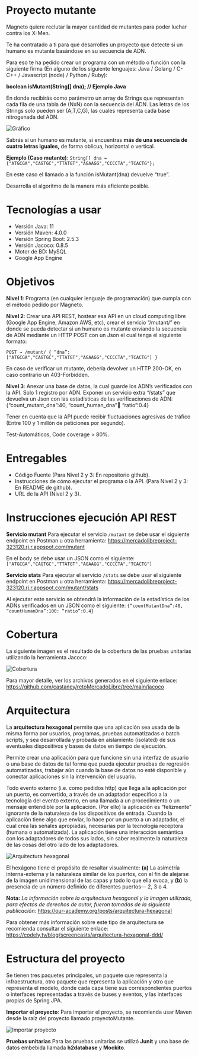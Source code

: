 
# Proyecto mutante
Magneto quiere reclutar la mayor cantidad de mutantes para poder luchar contra los X-Men.

Te ha contratado a ti para que desarrolles un proyecto que detecte si un humano es mutante basándose en su secuencia de ADN.

Para eso te ha pedido crear un programa con un método o función con la siguiente firma (En alguno de los siguiente lenguajes: Java / Golang / C-C++ / Javascript (node) / Python / Ruby):

**boolean isMutant(String[] dna); // Ejemplo Java**

En donde recibirás como parámetro un array de Strings que representan cada fila de una tabla de (NxN) con la secuencia del ADN. Las letras de los Strings solo pueden ser (A,T,C,G), las cuales representa cada base nitrogenada del ADN.

![Gráfico](https://github.com/castaney/retoMercadoLibre/blob/main/2021-08-16_143317.png?raw=true)

Sabrás si un humano es mutante, si encuentras **más de una secuencia de cuatro letras iguales,** de forma oblicua, horizontal o vertical.

**Ejemplo (Caso mutante)**:
`String[] dna = {"ATGCGA","CAGTGC","TTATGT","AGAAGG","CCCCTA","TCACTG"};`

En este caso el llamado a la función isMutant(dna) devuelve “true”.

Desarrolla el algoritmo de la manera más eficiente posible.


# Tecnologías a usar
- Versión Java: 11
- Versión Maven: 4.0.0
- Versión Spring Boot: 2.5.3
- Versión Jacoco: 0.8.5
- Motor de BD: MySQL
- Google App Engine


# Objetivos

**Nivel 1**:
Programa (en cualquier lenguaje de programación) que cumpla con el método pedido por Magneto.

**Nivel 2**:
Crear una API REST, hostear esa API en un cloud computing libre (Google App Engine, Amazon AWS, etc), crear el servicio “/mutant/” en donde se pueda detectar si un humano es mutante enviando la secuencia de ADN mediante un HTTP POST con un Json el cual tenga el siguiente formato:

`POST → /mutant/
{
“dna”:["ATGCGA","CAGTGC","TTATGT","AGAAGG","CCCCTA","TCACTG"]
}`

En caso de verificar un mutante, debería devolver un HTTP 200-OK, en caso contrario un 403-Forbidden.

**Nivel 3**:
Anexar una base de datos, la cual guarde los ADN’s verificados con la API.
Solo 1 registro por ADN.
Exponer un servicio extra “/stats” que devuelva un Json con las estadísticas de las verificaciones de ADN: {“count_mutant_dna”:40, “count_human_dna”:100: “ratio”:0.4}

Tener en cuenta que la API puede recibir fluctuaciones agresivas de tráfico (Entre 100 y 1 millón de peticiones por segundo).

Test-Automáticos, Code coverage > 80%.


# Entregables
- Código Fuente (Para Nivel 2 y 3: En repositorio github).
- Instrucciones de cómo ejecutar el programa o la API. (Para Nivel 2 y 3: En README de github).
- URL de la API (Nivel 2 y 3).


# Instrucciones ejecución API REST

**Servicio mutant**
Para ejecutar el servicio `/mutant` se debe usar el siguiente endpoint en Postman u otra herramienta:
https://mercadolibreproject-323120.rj.r.appspot.com/mutant

En el body se debe usar un JSON como el siguiente:
`["ATGCGA","CAGTGC","TTATGT","AGAAGG","CCCCTA","TCACTG"]`


**Servicio stats**
Para ejecutar el servicio `/stats` se debe usar el siguiente endpoint en Postman u otra herramienta:
https://mercadolibreproject-323120.rj.r.appspot.com/mutant/stats

Al ejecutar este servicio se obtendrá la información de la estadística de los ADNs verificados en un JSON como el siguiente:
`{“countMutantDna”:40, “countHumanDna”:100: “ratio”:0.4}`


# Cobertura
La siguiente imagen es el resultado de la cobertura de las pruebas unitarias utilizando la herramienta Jacoco:

![Cobertura](https://github.com/castaney/retoMercadoLibre/blob/main/image_2021_08_17T02_53_55_539Z.png?raw=true)

Para mayor detalle, ver los archivos generados en el siguiente enlace:
https://github.com/castaney/retoMercadoLibre/tree/main/jacoco


# Arquitectura
La **arquitectura hexagonal** permite que una aplicación sea usada de la misma forma por usuarios, programas, pruebas automatizadas o batch scripts, y sea desarrollada y probada en aislamiento (isolated) de sus eventuales dispositivos y bases de datos en tiempo de ejecución.

Permite crear una aplicación para que funcione sin una interfaz de usuario o una base de datos de tal forma que pueda ejecutar pruebas de regresión automatizadas, trabajar aún cuando la base de datos no esté disponible y conectar aplicaciones sin la intervención del usuario.

Todo evento externo (i.e. como pedidos http) que llega a la aplicación por un puerto, es convertido, a través de un adaptador específico a la tecnología del evento externo, en una llamada a un procedimiento o un mensaje entendible por la aplicación. (Por ello) la aplicación es “felizmente” ignorante de la naturaleza de los dispositivos de entrada. Cuando la aplicación tiene algo que enviar, lo hace por un puerto a un adaptador, el cual crea las señales apropiadas, necesarias por la tecnología receptora (humana o automatizada). La aplicación tiene una interacción semántica con los adaptadores de todos sus lados, sin saber realmente la naturaleza de las cosas del otro lado de los adaptadores.

![Arquitectura hexagonal](https://github.com/castaney/retoMercadoLibre/blob/main/2021-08-16_221515.png?raw=true)

El hexágono tiene el propósito de resaltar visualmente:
**(a)** La asimetría interna-externa y la naturaleza similar de los puertos, con el fin de alejarse de la imagen unidimensional de las capas y todo lo que ella evoca, y
**(b)** la presencia de un número definido de diferentes puertos— 2, 3 o 4.

**Nota:**
*La información sobre la arquitectura hexagonal y la imagen utilizada, para efectos de derechos de autor, fueron tomadas de la siguiente publicación:* 
https://our-academy.org/posts/arquitectura-hexagonal

Para obtener más información sobre este tipo de arquitectura se recomienda consultar el siguiente enlace:
https://codely.tv/blog/screencasts/arquitectura-hexagonal-ddd/


# Estructura del proyecto
Se tienen tres paquetes principales, un paquete que representa la infraestructura, otro paquete que representa la aplicación y otro que representa el modelo, donde cada capa
tiene sus correspondientes puertos o interfaces representadas a través de buses y eventos, y las interfaces propias de Spring JPA.

**Importar el proyecto**:
Para importar el proyecto, se recomienda usar Maven desde la raíz del proyecto llamado proyectoMutante.

![Importar proyecto](https://github.com/castaney/retoMercadoLibre/blob/main/image_2021_08_17T03_35_21_181Z.png?raw=true)

**Pruebas unitarias**
Para las pruebas unitarias se utilizó **Junit** y una base de datos embebida llamada **h2database** y **Mockito**.
